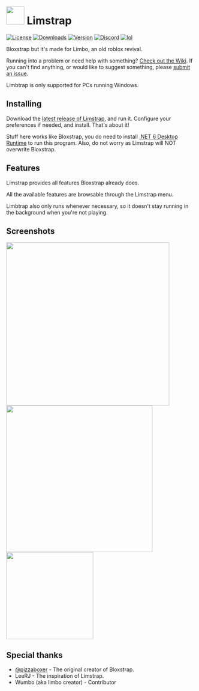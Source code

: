 # <img src="https://github.com/KoutchguestAccount/limbstrap/raw/main/Images/Bloxstrap.png" width="48"/> Limstrap
[![License](https://img.shields.io/github/license/pizzaboxer/bloxstrap)](https://github.com/KoutchguestAccount/limbstrap/blob/main/LICENSE)
[![Downloads](https://img.shields.io/github/downloads/KoutchguestAccount/limbstrap/latest/total?color=981bfe)](https://github.com/KoutchguestAccount/limbstrap/releases)
[![Version](https://img.shields.io/github/v/release/KoutchguestAccount/limbstrap?color=7a39fb)](https://github.com/KoutchguestAccount/limbstrap/releases/latest)
[![Discord](https://img.shields.io/discord/1204174168279621632?logo=discord&logoColor=white&label=discord&color=4d3dff)](https://discord.gg/cuBeHZUcnS)
[![lol](https://img.shields.io/badge/wumbo%20made-cheese-yellow)](https://media1.tenor.com/m/8xuNZWHFNIgAAAAC/evil-lario.gif)

Bloxstrap but it's made for Limbo, an old roblox revival.

Running into a problem or need help with something? [Check out the Wiki](https://github.com/KoutchguestAccount/limbstrap/wiki). If you can't find anything, or would like to suggest something, please [submit an issue](https://github.com/KoutchguestAccount/limbstrap/issues).
 
Limbtrap is only supported for PCs running Windows.
 
 ## Installing
Download the [latest release of Limstrap](https://github.com/KoutchguestAccount/limbstrap/releases/latest), and run it. Configure your preferences if needed, and install. That's about it!

Stuff here works like Bloxstrap, you do need to install [.NET 6 Desktop Runtime](https://aka.ms/dotnet-core-applaunch?missing_runtime=true&arch=x64&rid=win11-x64&apphost_version=6.0.16&gui=true) to run this program. Also, do not worry as Limstrap will NOT overwrite Bloxstrap.
 
## Features
Limstrap provides all features Bloxstrap already does.

All the available features are browsable through the Limstrap menu.

Limbtrap also only runs whenever necessary, so it doesn't stay running in the background when you're not playing.

## Screenshots

<p float="left">
    <img src="https://github.com/pizzaboxer/bloxstrap/assets/41478239/dcfd0cdf-1aae-45bb-849a-f7710ec63b28" width="435" />
    <img src="https://github.com/pizzaboxer/bloxstrap/assets/41478239/e08cdf28-4f99-46b5-99f2-5c338aac86db" width="390" />
    <img src="https://github.com/pizzaboxer/bloxstrap/assets/41478239/7ba35223-9115-401f-bbc1-d15e9c5fd79e" width="232" />
<p>

## Special thanks
* [@pizzaboxer](https://github.com/pizzaboxer) - The original creator of Bloxstrap.
* LeeRJ - The inspiration of Limstrap.
* Wumbo (aka limbo creator) - Contributor

